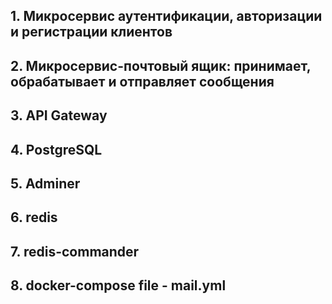 ## 1. Микросервис аутентификации, авторизации и регистрации клиентов
## 2. Микросервис-почтовый ящик: принимает, обрабатывает и отправляет сообщения
## 3. API Gateway
## 4. PostgreSQL
## 5. Adminer
## 6. redis
## 7. redis-commander
## 8. docker-compose file - mail.yml